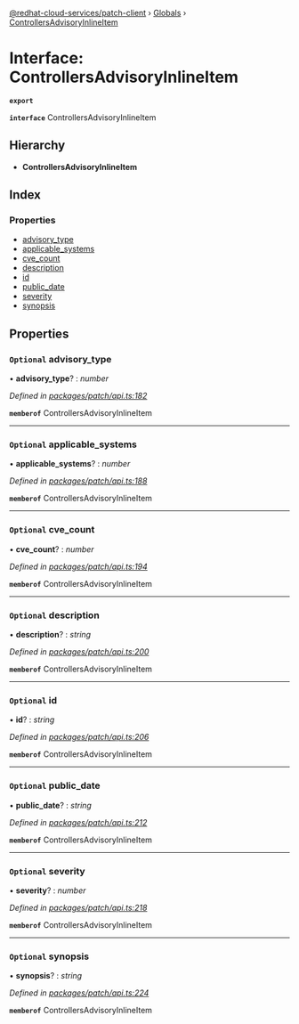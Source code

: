 [@redhat-cloud-services/patch-client](../README.md) › [Globals](../globals.md) › [ControllersAdvisoryInlineItem](controllersadvisoryinlineitem.md)

# Interface: ControllersAdvisoryInlineItem

**`export`** 

**`interface`** ControllersAdvisoryInlineItem

## Hierarchy

* **ControllersAdvisoryInlineItem**

## Index

### Properties

* [advisory_type](controllersadvisoryinlineitem.md#optional-advisory_type)
* [applicable_systems](controllersadvisoryinlineitem.md#optional-applicable_systems)
* [cve_count](controllersadvisoryinlineitem.md#optional-cve_count)
* [description](controllersadvisoryinlineitem.md#optional-description)
* [id](controllersadvisoryinlineitem.md#optional-id)
* [public_date](controllersadvisoryinlineitem.md#optional-public_date)
* [severity](controllersadvisoryinlineitem.md#optional-severity)
* [synopsis](controllersadvisoryinlineitem.md#optional-synopsis)

## Properties

### `Optional` advisory_type

• **advisory_type**? : *number*

*Defined in [packages/patch/api.ts:182](https://github.com/fhlavac/javascript-clients/blob/c21a0a5/packages/patch/api.ts#L182)*

**`memberof`** ControllersAdvisoryInlineItem

___

### `Optional` applicable_systems

• **applicable_systems**? : *number*

*Defined in [packages/patch/api.ts:188](https://github.com/fhlavac/javascript-clients/blob/c21a0a5/packages/patch/api.ts#L188)*

**`memberof`** ControllersAdvisoryInlineItem

___

### `Optional` cve_count

• **cve_count**? : *number*

*Defined in [packages/patch/api.ts:194](https://github.com/fhlavac/javascript-clients/blob/c21a0a5/packages/patch/api.ts#L194)*

**`memberof`** ControllersAdvisoryInlineItem

___

### `Optional` description

• **description**? : *string*

*Defined in [packages/patch/api.ts:200](https://github.com/fhlavac/javascript-clients/blob/c21a0a5/packages/patch/api.ts#L200)*

**`memberof`** ControllersAdvisoryInlineItem

___

### `Optional` id

• **id**? : *string*

*Defined in [packages/patch/api.ts:206](https://github.com/fhlavac/javascript-clients/blob/c21a0a5/packages/patch/api.ts#L206)*

**`memberof`** ControllersAdvisoryInlineItem

___

### `Optional` public_date

• **public_date**? : *string*

*Defined in [packages/patch/api.ts:212](https://github.com/fhlavac/javascript-clients/blob/c21a0a5/packages/patch/api.ts#L212)*

**`memberof`** ControllersAdvisoryInlineItem

___

### `Optional` severity

• **severity**? : *number*

*Defined in [packages/patch/api.ts:218](https://github.com/fhlavac/javascript-clients/blob/c21a0a5/packages/patch/api.ts#L218)*

**`memberof`** ControllersAdvisoryInlineItem

___

### `Optional` synopsis

• **synopsis**? : *string*

*Defined in [packages/patch/api.ts:224](https://github.com/fhlavac/javascript-clients/blob/c21a0a5/packages/patch/api.ts#L224)*

**`memberof`** ControllersAdvisoryInlineItem
